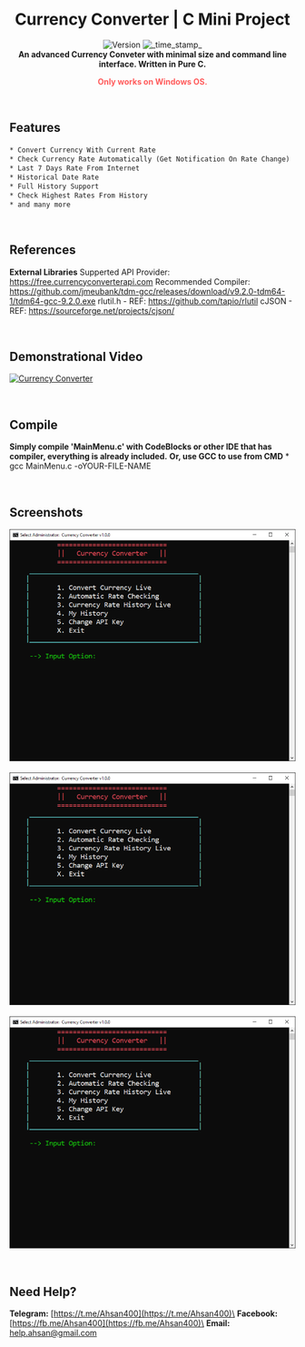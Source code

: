 <h1 align="center">Currency Converter | C Mini Project</h1>
<div align="center">
  <!-- Release Version -->
    <img src="https://img.shields.io/badge/Release-v1.0.0-red.svg?longCache=true&style=popout-square"
      alt="Version" />
  <!-- Last Updated -->
    <img src="https://img.shields.io/badge/Updated-Oct 12, 2020-green.svg?longCache=true&style=flat-square"
      alt="_time_stamp_" />
</div>

<div align="center">
  <strong>An advanced Currency Conveter with minimal size and command line interface. Written in Pure C.</strong>
  <strong><p style="color:#ff5c5c";>Only works on Windows OS.</p></strong>
</div>

&nbsp;
&nbsp;
## Features
	* Convert Currency With Current Rate 
	* Check Currency Rate Automatically (Get Notification On Rate Change)
	* Last 7 Days Rate From Internet
	* Historical Date Rate
	* Full History Support
	* Check Highest Rates From History
	* and many more

&nbsp;
&nbsp;
## References
**External Libraries**
    Supperted API Provider: https://free.currencyconverterapi.com
    Recommended Compiler: https://github.com/jmeubank/tdm-gcc/releases/download/v9.2.0-tdm64-1/tdm64-gcc-9.2.0.exe
    rlutil.h  -  REF: https://github.com/tapio/rlutil
    cJSON     -  REF: https://sourceforge.net/projects/cjson/

&nbsp;
&nbsp;
## Demonstrational Video
[![Currency Converter](http://img.youtube.com/vi/c9T8mWeEbLo/0.jpg)](http://www.youtube.com/watch?v=c9T8mWeEbLo "Currency Converter | C Mini Project | Demonstrational Video (Bangali)")

&nbsp;
&nbsp;
## Compile
**Simply compile 'MainMenu.c' with CodeBlocks or other IDE that has compiler, everything is already included.**
**Or, use GCC to use from CMD**
    * gcc MainMenu.c -oYOUR-FILE-NAME

&nbsp;
&nbsp;
## Screenshots
![Main Menu](https://github.com/Ahsan40/Currency-Converter/raw/master/Screenshots/01.PNG?raw=true "Main Menu")
&nbsp;
![Historical Rate Menu](https://github.com/Ahsan40/Currency-Converter/raw/master/Screenshots/01.PNG?raw=true "Historical Rate Menu")
&nbsp;
![My History](https://github.com/Ahsan40/Currency-Converter/raw/master/Screenshots/01.PNG?raw=true "My History")

&nbsp;
&nbsp;
## Need Help?
**Telegram:** [https://t.me/Ahsan400](https://t.me/Ahsan400)\
**Facebook:** [https://fb.me/Ahsan400](https://fb.me/Ahsan400)\
**Email:** [help.ahsan@gmail.com](mailto:help.ahsan@gmail.com)

